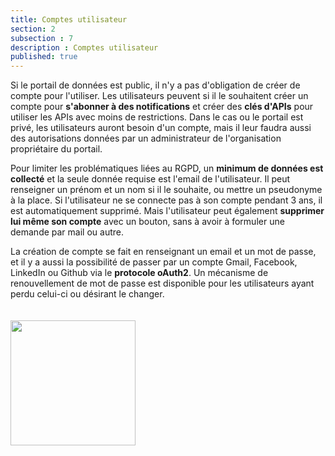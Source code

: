 ```yaml
---
title: Comptes utilisateur
section: 2
subsection : 7
description : Comptes utilisateur
published: true
---
```


Si le portail de données est public, il n'y a pas d'obligation de créer de compte pour l'utiliser. Les utilisateurs peuvent si il le souhaitent créer un compte pour **s'abonner à des notifications** et créer des **clés d'APIs** pour utiliser les APIs avec moins de restrictions. Dans le cas ou le portail est privé, les utilisateurs auront besoin d'un compte, mais il leur faudra aussi des autorisations données par un administrateur de l'organisation propriétaire du portail.

Pour limiter les problématiques liées au RGPD, un **minimum de données est collecté** et la seule donnée requise est l'email de l'utilisateur. Il peut renseigner un prénom et un nom si il le souhaite, ou mettre un pseudonyme à la place. Si l'utilisateur ne se connecte pas à son compte pendant 3 ans, il est automatiquement supprimé. Mais l'utilisateur peut également **supprimer lui même son compte** avec un bouton, sans à avoir à formuler une demande par mail ou autre.

La création de compte se fait en renseignant un email et un mot de passe, et il y a aussi la possibilité de  passer par un compte Gmail, Facebook, LinkedIn ou Github via le **protocole oAuth2**. Un mécanisme de renouvellement de mot de passe est disponible pour les utilisateurs ayant perdu celui-ci ou désirant le changer.

<img src="./images/functional-presentation/connexion.jpg"
     height="200" style="margin:20px auto;" />

